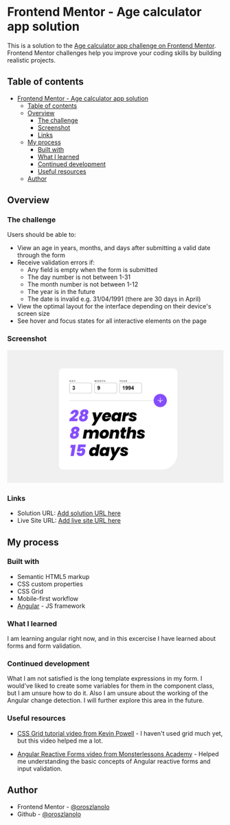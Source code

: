 # Frontend Mentor - Age calculator app solution

This is a solution to the [Age calculator app challenge on Frontend Mentor](https://www.frontendmentor.io/challenges/age-calculator-app-dF9DFFpj-Q). Frontend Mentor challenges help you improve your coding skills by building realistic projects. 

## Table of contents

- [Frontend Mentor - Age calculator app solution](#frontend-mentor---age-calculator-app-solution)
  - [Table of contents](#table-of-contents)
  - [Overview](#overview)
    - [The challenge](#the-challenge)
    - [Screenshot](#screenshot)
    - [Links](#links)
  - [My process](#my-process)
    - [Built with](#built-with)
    - [What I learned](#what-i-learned)
    - [Continued development](#continued-development)
    - [Useful resources](#useful-resources)
  - [Author](#author)


## Overview

### The challenge

Users should be able to:

- View an age in years, months, and days after submitting a valid date through the form
- Receive validation errors if:
  - Any field is empty when the form is submitted
  - The day number is not between 1-31
  - The month number is not between 1-12
  - The year is in the future
  - The date is invalid e.g. 31/04/1991 (there are 30 days in April)
- View the optimal layout for the interface depending on their device's screen size
- See hover and focus states for all interactive elements on the page

### Screenshot

![](./screenshot.png)

### Links

- Solution URL: [Add solution URL here](https://your-solution-url.com)
- Live Site URL: [Add live site URL here](https://your-live-site-url.com)

## My process

### Built with

- Semantic HTML5 markup
- CSS custom properties
- CSS Grid
- Mobile-first workflow
- [Angular](https://angular.io/) - JS framework

### What I learned

I am learning angular right now, and in this excercise I have learned about forms and form validation.

### Continued development

What I am not satisfied is the long template expressions in my form. I would've liked to create some variables for them in the component class, but I am unsure how to do it. Also I am unsure about the working of the Angular change detection. I will further explore this area in the future.

### Useful resources

- [CSS Grid tutorial video from Kevin Powell](https://www.youtube.com/watch?v=rg7Fvvl3taU&t=1674s&ab_channel=KevinPowell) - I haven't used grid much yet, but this video helped me a lot.

- [Angular Reactive Forms video from Monsterlessons Academy](https://www.youtube.com/watch?v=U9Xo0wXZIAg&ab_channel=MonsterlessonsAcademy) - Helped me understanding the basic concepts of Angular reactive forms and input validation.


## Author

- Frontend Mentor - [@oroszlanolo](https://www.frontendmentor.io/profile/oroszlanolo)
- Github - [@oroszlanolo](https://github.com/oroszlanolo)


